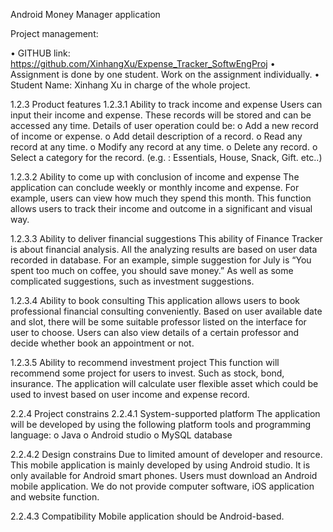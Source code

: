 Android Money Manager application


Project management:

• GITHUB link: https://github.com/XinhangXu/Expense_Tracker_SoftwEngProj
• Assignment is done by one student. Work on the assignment individually. 
• Student Name: Xinhang Xu in charge of the whole project.



1.2.3 Product features
1.2.3.1 Ability to track income and expense
Users can input their income and expense. These records will be stored and can be accessed any time. Details of user operation could be: 
o	Add a new record of income or expense. 
o	Add detail description of a record.
o	Read any record at any time.
o	Modify any record at any time.
o	Delete any record.
o	Select a category for the record. (e.g. : Essentials, House, Snack, Gift. etc..)

1.2.3.2 Ability to come up with conclusion of income and expense
The application can conclude weekly or monthly income and expense. For example, users can view how much they spend this month. This function allows users to track their income and outcome in a significant and visual way.

1.2.3.3 Ability to deliver financial suggestions
This ability of Finance Tracker is about financial analysis. All the analyzing results are based on user data recorded in database. For an example, simple suggestion for July is “You spent too much on coffee, you should save money.” As well as some complicated suggestions, such as investment suggestions.

1.2.3.4 Ability to book consulting
This application allows users to book professional financial consulting conveniently. Based on user available date and slot, there will be some suitable professor listed on the interface for user to choose. Users can also view details of a certain professor and decide whether book an appointment or not. 

1.2.3.5 Ability to recommend investment project
This function will recommend some project for users to invest. Such as stock, bond, insurance. The application will calculate user flexible asset which could be used to invest based on user income and expense record. 



2.2.4 Project constrains
2.2.4.1 System-supported platform
The application will be developed by using the following platform tools and programming language: 
o	Java
o	Android studio
o	MySQL database

2.2.4.2 Design constrains
Due to limited amount of developer and resource. This mobile application is mainly developed by using Android studio. It is only available for Android smart phones. Users must download an Android mobile application. We do not provide computer software, iOS application and website function. 

2.2.4.3 Compatibility
Mobile application should be Android-based.

